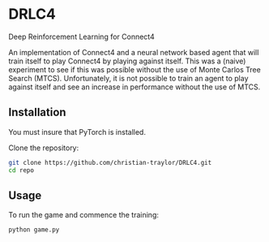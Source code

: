 # DRLC4
Deep Reinforcement Learning for Connect4

An implementation of Connect4 and a neural network based agent that will train itself to play Connect4 by playing against itself.
This was a (naive) experiment to see if this was possible without the use of Monte Carlos Tree Search (MTCS). Unfortunately, it is not possible to train an agent to play against itself and see an increase in performance without the use of MTCS.


## Installation

You must insure that PyTorch is installed.

Clone the repository:
```bash
git clone https://github.com/christian-traylor/DRLC4.git
cd repo
```

## Usage

To run the game and commence the training:
``` bash
python game.py
```
